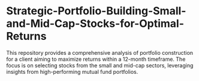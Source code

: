 # Strategic-Portfolio-Building-Small-and-Mid-Cap-Stocks-for-Optimal-Returns
This repository provides a comprehensive analysis of portfolio construction for a client aiming to maximize returns within a 12-month timeframe. The focus is on selecting stocks from the small and mid-cap sectors, leveraging insights from high-performing mutual fund portfolios.
